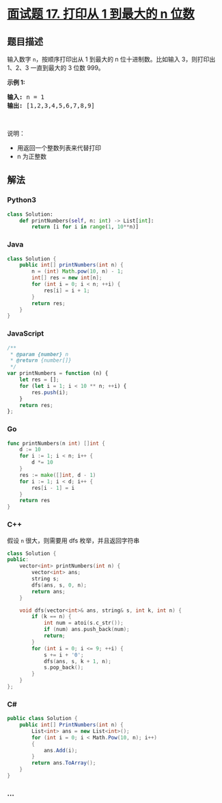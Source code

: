 # [面试题 17. 打印从 1 到最大的 n 位数](https://leetcode.cn/problems/da-yin-cong-1dao-zui-da-de-nwei-shu-lcof/)

## 题目描述

<p>输入数字 <code>n</code>，按顺序打印出从 1 到最大的 n 位十进制数。比如输入 3，则打印出 1、2、3 一直到最大的 3 位数 999。</p>

<p><strong>示例 1:</strong></p>

<pre><strong>输入:</strong> n = 1
<strong>输出:</strong> [1,2,3,4,5,6,7,8,9]
</pre>

<p>&nbsp;</p>

<p>说明：</p>

<ul>
	<li>用返回一个整数列表来代替打印</li>
	<li>n 为正整数</li>
</ul>

## 解法

<!-- tabs:start -->

### **Python3**

```python
class Solution:
    def printNumbers(self, n: int) -> List[int]:
        return [i for i in range(1, 10**n)]
```

### **Java**

```java
class Solution {
    public int[] printNumbers(int n) {
        n = (int) Math.pow(10, n) - 1;
        int[] res = new int[n];
        for (int i = 0; i < n; ++i) {
            res[i] = i + 1;
        }
        return res;
    }
}
```

### **JavaScript**

```js
/**
 * @param {number} n
 * @return {number[]}
 */
var printNumbers = function (n) {
    let res = [];
    for (let i = 1; i < 10 ** n; ++i) {
        res.push(i);
    }
    return res;
};
```

### **Go**

```go
func printNumbers(n int) []int {
    d := 10
    for i := 1; i < n; i++ {
        d *= 10
    }
    res := make([]int, d - 1)
    for i := 1; i < d; i++ {
        res[i - 1] = i
    }
    return res
}
```

### **C++**

假设 `n` 很大，则需要用 dfs 枚举，并且返回字符串

```cpp
class Solution {
public:
    vector<int> printNumbers(int n) {
        vector<int> ans;
        string s;
        dfs(ans, s, 0, n);
        return ans;
    }

    void dfs(vector<int>& ans, string& s, int k, int n) {
        if (k == n) {
            int num = atoi(s.c_str());
            if (num) ans.push_back(num);
            return;
        }
        for (int i = 0; i <= 9; ++i) {
            s += i + '0';
            dfs(ans, s, k + 1, n);
            s.pop_back();
        }
    }
};
```

### **C#**

```cs
public class Solution {
    public int[] PrintNumbers(int n) {
        List<int> ans = new List<int>();
        for (int i = 0; i < Math.Pow(10, n); i++)
        {
            ans.Add(i);
        }
        return ans.ToArray();
    }
}
```

### **...**

```

```

<!-- tabs:end -->
